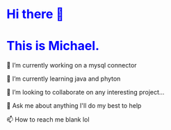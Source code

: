 <h1 style="color:blue;">Hi there 👋 </h1>
<h1 style="color:blue;">This is Michael.</h1>

🔭 I’m currently working on a mysql connector

🌱 I’m currently learning java and phyton

👯 I’m looking to collaborate on any interesting project...

💬 Ask me about anything I'll do my best to help

📫 How to reach me blank lol

<!--ACTION_START_FLAG:github-followers-->
<table>
  </tr>
</table>
<!--ACTION_END_FLAG:github-followers-->

